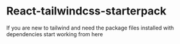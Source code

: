 # React-tailwindcss-starterpack
If you are new to tailwind and need the package files installed with dependencies start working from here 
